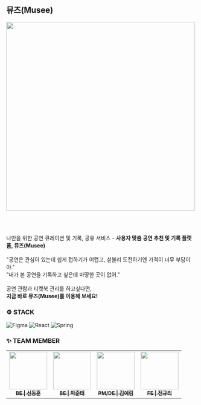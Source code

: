 뮤즈(Musee)
---
<img src="https://github.com/user-attachments/assets/c40353c9-8570-4ec6-99da-466e8159e327" width="500px"/>

<br> <br>

나만을 위한 공연 큐레이션 및 기록, 공유 서비스  - **사용자 맞춤 공연 추천 및 기록 플랫폼, 뮤즈(Musee)**
<br> <br>
"공연은 관심이 있는데 쉽게 접하기가 어렵고, 섣불리 도전하기엔 가격이 너무 부담이야."<br>
"내가 본 공연을 기록하고 싶은데 마땅한 곳이 없어."
<br> <br>
공연 관람과 티켓북 관리를 하고싶다면,
<br>**지금 바로 뮤즈(Musee)를 이용해 보세요!**
<br>

### ⚙️ STACK
![Figma](https://img.shields.io/badge/figma-%23F24E1E.svg?style=for-the-badge&logo=figma&logoColor=white) ![React](https://img.shields.io/badge/react-%2320232a.svg?style=for-the-badge&logo=react&logoColor=%2361DAFB) ![Spring](https://img.shields.io/badge/spring-%236DB33F.svg?style=for-the-badge&logo=spring&logoColor=white)

### ✨ TEAM MEMBER
<table>
  <tbody>
    <tr>
      <td align="center"><a href="https://github.com/shin-mallang"><img src="https://avatars.githubusercontent.com/u/52229930?v=4" width="100px;" alt=""/><br /><sub><b>BE | 신동훈</b></sub></a><br /></td>
      <td align="center"><a href="https://github.com/juntae6942"><img src="https://avatars.githubusercontent.com/u/65760583?v=4" width="100px;" alt=""/><br /><sub><b>BE | 박준태</b></sub></a><br /></td>
      <td align="center"><a href="https://github.com/"><img src="https://github.com/user-attachments/assets/683994fe-db35-4e81-b19e-c3d26eee2127" width="100px"; alt=""/><br /><sub><b>PM/DE | 김예림</b></sub></a><br /></td>
      <td align="center"><a href="https://github.com/rlcz1"><img src="https://avatars.githubusercontent.com/u/86146265?v=4" width="100px;" alt=""/><br /><sub><b>FE | 전규리</b></sub></a><br /></td>
  </tbody>
</table>
